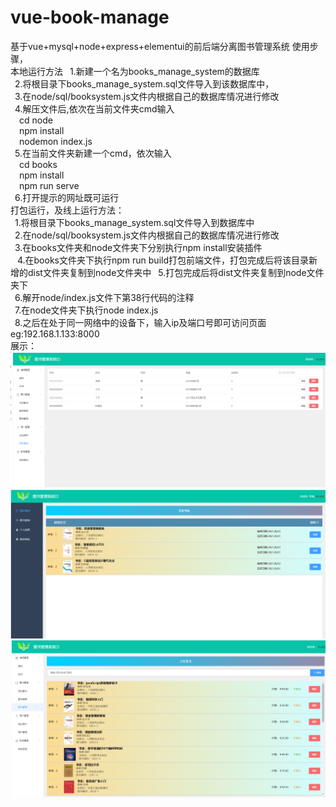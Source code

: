 # vue-book-manage
基于vue+mysql+node+express+elementui的前后端分离图书管理系统
使用步骤，  
本地运行方法
&ensp;1.新建一个名为books_manage_system的数据库  
&ensp;2.将根目录下books_manage_system.sql文件导入到该数据库中，   
&ensp;3.在node/sql/booksystem.js文件内根据自己的数据库情况进行修改    
&ensp;4.解压文件后,依次在当前文件夹cmd输入    
&ensp;&ensp;cd node    
&ensp;&ensp;npm install    
&ensp;&ensp;nodemon index.js    
&ensp;5.在当前文件夹新建一个cmd，依次输入    
&ensp;&ensp;cd books  
&ensp;&ensp;npm install  
&ensp;&ensp;npm run serve  
&ensp;6.打开提示的网址既可运行    
打包运行，及线上运行方法：  
&ensp;1.将根目录下books_manage_system.sql文件导入到数据库中    
&ensp;2.在node/sql/booksystem.js文件内根据自己的数据库情况进行修改    
&ensp;3.在books文件夹和node文件夹下分别执行npm install安装插件  
&ensp; 4.在books文件夹下执行npm run build打包前端文件，打包完成后将该目录新增的dist文件夹复制到node文件夹中
&ensp;5.打包完成后将dist文件夹复制到node文件夹下  
&ensp;6.解开node/index.js文件下第38行代码的注释  
&ensp;7.在node文件夹下执行node index.js  
&ensp;8.之后在处于同一网络中的设备下，输入ip及端口号即可访问页面 eg:192.168.1.133:8000   
展示：    
![image](https://github.com/84960390/vue-book-manage/blob/main/exhibit/1.png)
![image](https://github.com/84960390/vue-book-manage/blob/main/exhibit/2.png)
![image](https://github.com/84960390/vue-book-manage/blob/main/exhibit/3.png)
